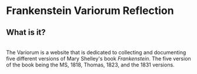 # Frankenstein Variorum Reflection

## What is it? 
\
The Variorum is a website that is dedicated to collecting and documenting five different versions of Mary Shelley's book *Frankenstein*. The five version of the book being the MS, 1818, Thomas, 1823, and the 1831 versions.
